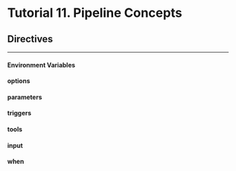 # Tutorial 11. Pipeline Concepts

## Directives
------

#### Environment Variables


#### options


#### parameters


#### triggers


#### tools


#### input


#### when

